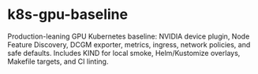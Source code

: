 # k8s-gpu-baseline
Production-leaning GPU Kubernetes baseline: NVIDIA device plugin, Node Feature Discovery, DCGM exporter, metrics, ingress, network policies, and safe defaults. Includes KIND for local smoke, Helm/Kustomize overlays, Makefile targets, and CI linting.
